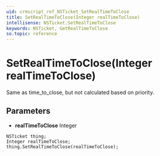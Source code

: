 ```yaml
---
uid: crmscript_ref_NSTicket_SetRealTimeToClose
title: SetRealTimeToClose(Integer realTimeToClose)
intellisense: NSTicket.SetRealTimeToClose
keywords: NSTicket, GetRealTimeToClose
so.topic: reference
---
```


# SetRealTimeToClose(Integer realTimeToClose)

Same as time_to_close, but not calculated based on priority.

## Parameters

* **realTimeToClose** Integer

```crmscript
NSTicket thing;
Integer realTimeToClose;
thing.SetRealTimeToClose(realTimeToClose);
```

